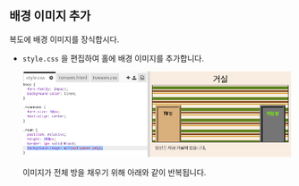 ## 배경 이미지 추가

복도에 배경 이미지를 장식합시다.

+ `style.css` 을 편집하여 홀에 배경 이미지를 추가합니다.
    
    ![스크린샷](images/rooms-hall-decorated.png)
    
    이미지가 전체 방을 채우기 위해 아래와 같이 반복됩니다.